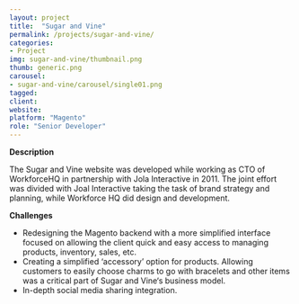 ```yaml
---
layout: project
title:  "Sugar and Vine"
permalink: /projects/sugar-and-vine/
categories:
- Project
img: sugar-and-vine/thumbnail.png
thumb: generic.png
carousel:
- sugar-and-vine/carousel/single01.png
tagged:
client:
website:
platform: "Magento"
role: "Senior Developer"
---
```

**Description**

The Sugar and Vine website was developed while working as CTO of WorkforceHQ in
partnership with Jola Interactive in 2011. The joint effort was divided with
Joal Interactive taking the task of brand strategy and planning, while Workforce
HQ did design and development.

<!-- Site Design -->

**Challenges**
* Redesigning the Magento backend with a more simplified interface focused on
allowing the client quick and easy access to managing products, inventory,
sales, etc.
* Creating a simplified ‘accessory’ option for products. Allowing customers to
easily choose charms to go with bracelets and other items was a critical part of
Sugar and Vine‘s business model.
* In-depth social media sharing integration.
